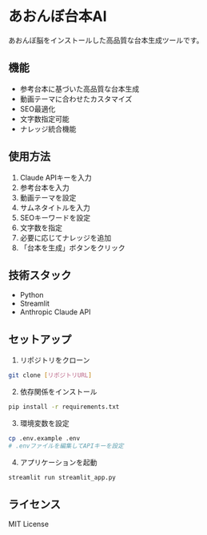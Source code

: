 # あおんぼ台本AI

あおんぼ脳をインストールした高品質な台本生成ツールです。

## 機能

- 参考台本に基づいた高品質な台本生成
- 動画テーマに合わせたカスタマイズ
- SEO最適化
- 文字数指定可能
- ナレッジ統合機能

## 使用方法

1. Claude APIキーを入力
2. 参考台本を入力
3. 動画テーマを設定
4. サムネタイトルを入力
5. SEOキーワードを設定
6. 文字数を指定
7. 必要に応じてナレッジを追加
8. 「台本を生成」ボタンをクリック

## 技術スタック

- Python
- Streamlit
- Anthropic Claude API

## セットアップ

1. リポジトリをクローン
```bash
git clone [リポジトリURL]
```

2. 依存関係をインストール
```bash
pip install -r requirements.txt
```

3. 環境変数を設定
```bash
cp .env.example .env
# .envファイルを編集してAPIキーを設定
```

4. アプリケーションを起動
```bash
streamlit run streamlit_app.py
```

## ライセンス

MIT License 